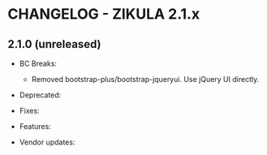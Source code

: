 CHANGELOG - ZIKULA 2.1.x
========================

2.1.0 (unreleased)
------------------

 - BC Breaks:
    - Removed bootstrap-plus/bootstrap-jqueryui. Use jQuery UI directly.

 - Deprecated:

 - Fixes:

 - Features:

 - Vendor updates:
